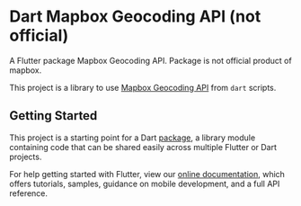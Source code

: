 Dart Mapbox Geocoding API (not official)
================

A Flutter package Mapbox Geocoding API. Package is not official product of mapbox.

This project is a library to use [Mapbox Geocoding API](https://docs.mapbox.com/api/search/#geocoding) from `dart` scripts.

## Getting Started

This project is a starting point for a Dart
[package](https://flutter.dev/developing-packages/),
a library module containing code that can be shared easily across
multiple Flutter or Dart projects.

For help getting started with Flutter, view our 
[online documentation](https://flutter.dev/docs), which offers tutorials, 
samples, guidance on mobile development, and a full API reference.
